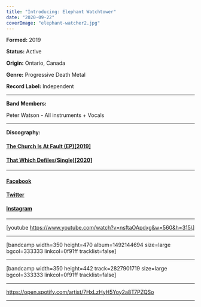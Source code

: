 ```yaml
---
title: "Introducing: Elephant Watchtower"
date: "2020-09-22"
coverImage: "elephant-watcher2.jpg"
---
```


**Formed:** 2019

**Status:** Active

**Origin:** Ontario, Canada

**Genre:** Progressive Death Metal

**Record Label:** Independent

* * *

**Band Members:**

Peter Watson - All instruments + Vocals

* * *

**Discography:**

#### [The Church Is At Fault (EP)\[2019\]](https://elephantwatchtower.bandcamp.com/album/the-church-is-at-fault)

#### [That Which Defiles(Single)\[2020\]](https://elephantwatchtower.bandcamp.com/track/that-which-defiles)

* * *

#### [Facebook](https://www.facebook.com/WatchtowerElephant/)

#### [Twitter](https://twitter.com/ElphntWatchtwr)

#### [Instagram](https://www.instagram.com/elephantwatchtower)

* * *

\[youtube https://www.youtube.com/watch?v=nsftaOApdxg&w=560&h=315\]

* * *

\[bandcamp width=350 height=470 album=1492144694 size=large bgcol=333333 linkcol=0f91ff tracklist=false\]

* * *

\[bandcamp width=350 height=442 track=2827901719 size=large bgcol=333333 linkcol=0f91ff tracklist=false\]

* * *

https://open.spotify.com/artist/7HxLzHyH5Yoy2a8T7PZQSo

* * *
